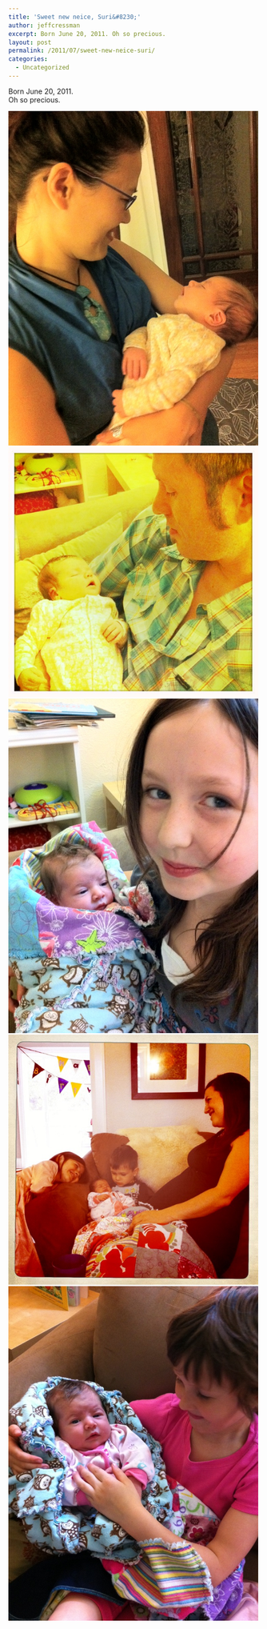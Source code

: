 ```yaml
---
title: 'Sweet new neice, Suri&#8230;'
author: jeffcressman
excerpt: Born June 20, 2011. Oh so precious.
layout: post
permalink: /2011/07/sweet-new-neice-suri/
categories:
  - Uncategorized
---
```

Born June 20, 2011.   
Oh so precious. 

<div class='p_embed p_image_embed'>
  <a href="/wp-content/uploads/2011/07/photo_1-scaled-1000.jpg"><img alt="Photo_1" height="669" src="/wp-content/uploads/2011/07/photo_1-scaled-1000.jpg?w=224" width="500" /></a><a href="/wp-content/uploads/2011/07/photo_2.jpg"><img alt="Photo_2" height="500" src="/wp-content/uploads/2011/07/photo_2.jpg?w=300" width="500" /></a><a href="/wp-content/uploads/2011/07/photo_3-scaled-1000.jpg"><img alt="Photo_3" height="669" src="/wp-content/uploads/2011/07/photo_3-scaled-1000.jpg?w=224" width="500" /></a><a href="/wp-content/uploads/2011/07/photo_4.jpg"><img alt="Photo_4" height="500" src="/wp-content/uploads/2011/07/photo_4.jpg?w=300" width="500" /></a><a href="/wp-content/uploads/2011/07/photo_5-scaled-1000.jpg"><img alt="Photo_5" height="669" src="/wp-content/uploads/2011/07/photo_5-scaled-1000.jpg?w=224" width="500" /></a>
</div>